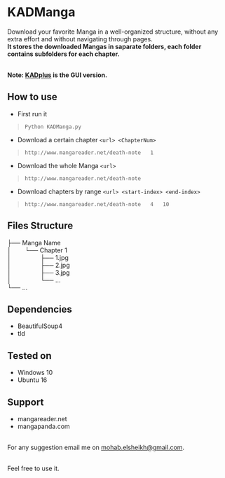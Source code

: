 # KADManga
Download your favorite Manga in a well-organized structure, without any extra effort and without navigating through pages. 
<br>**It stores the downloaded Mangas in saparate folders, each folder contains subfolders for each chapter.**

<br>**Note: [KADplus](https://github.com/mohabmes/KADplus) is the GUI version.**

## How to use
- First run it
> `Python KADManga.py`
- Download a certain chapter
`<url> <ChapterNum>`
> `http://www.mangareader.net/death-note   1`
- Download the whole Manga
`<url>`
> `http://www.mangareader.net/death-note`
- Download chapters by range
`<url> <start-index> <end-index>`
> `http://www.mangareader.net/death-note   4   10`

## Files Structure
├── Manga Name<br>
│&nbsp;&nbsp;&nbsp;&nbsp;&nbsp;&nbsp;&nbsp;&nbsp;└── Chapter 1<br>
│&nbsp;&nbsp;&nbsp;&nbsp;&nbsp;&nbsp;&nbsp;&nbsp;&nbsp;&nbsp;&nbsp;&nbsp;&nbsp;&nbsp;&nbsp;&nbsp;&nbsp;├── 1.jpg<br>
│&nbsp;&nbsp;&nbsp;&nbsp;&nbsp;&nbsp;&nbsp;&nbsp;&nbsp;&nbsp;&nbsp;&nbsp;&nbsp;&nbsp;&nbsp;&nbsp;&nbsp;├── 2.jpg<br>
│&nbsp;&nbsp;&nbsp;&nbsp;&nbsp;&nbsp;&nbsp;&nbsp;&nbsp;&nbsp;&nbsp;&nbsp;&nbsp;&nbsp;&nbsp;&nbsp;&nbsp;├── 3.jpg<br>
│&nbsp;&nbsp;&nbsp;&nbsp;&nbsp;&nbsp;&nbsp;&nbsp;&nbsp;&nbsp;&nbsp;&nbsp;&nbsp;&nbsp;&nbsp;&nbsp;&nbsp;└── ...<br>
└── ...<br>

## Dependencies
- BeautifulSoup4
- tld

## Tested on
- Windows 10
- Ubuntu 16

## Support
- mangareader.net
- mangapanda.com


<br>For any suggestion email me on [mohab.elsheikh@gmail.com](mailto:mohab.elsheikh@gmail.com).

<br>Feel free to use it.
